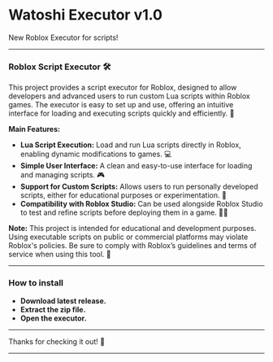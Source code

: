 # Watoshi Executor v1.0
New Roblox Executor for scripts!


---

### Roblox Script Executor 🛠️

This project provides a script executor for Roblox, designed to allow developers and advanced users to run custom Lua scripts within Roblox games. The executor is easy to set up and use, offering an intuitive interface for loading and executing scripts quickly and efficiently. 🚀

**Main Features:**
- **Lua Script Execution:** Load and run Lua scripts directly in Roblox, enabling dynamic modifications to games. 💻
- **Simple User Interface:** A clean and easy-to-use interface for loading and managing scripts. 🎮
- **Support for Custom Scripts:** Allows users to run personally developed scripts, either for educational purposes or experimentation. 🔧
- **Compatibility with Roblox Studio:** Can be used alongside Roblox Studio to test and refine scripts before deploying them in a game. 🧑‍💻

**Note:** This project is intended for educational and development purposes. Using executable scripts on public or commercial platforms may violate Roblox's policies. Be sure to comply with Roblox’s guidelines and terms of service when using this tool. 📜

---


### How to install

- **Download latest release.**
- **Extract the zip file.**
- **Open the executor.**


---


Thanks for checking it out! 🙏

---


